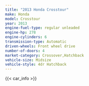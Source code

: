 ```yaml
---
title: "2013 Honda Crosstour"
make: Honda
model: Crosstour
year: 2013
engine-fuel-type: regular unleaded
engine-hp: 278
engine-cylinders: 6
transmission-type: Automatic
driven-wheels: Front wheel drive
number-of-doors: 4
market-category: Crossover,Hatchback
vehicle-size: Midsize
vehicle-style: 4dr Hatchback
---
```


{{< car_info >}}

